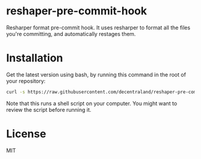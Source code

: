 # reshaper-pre-commit-hook
Resharper format pre-commit hook. It uses resharper to format all the files you're committing, and automatically restages them.

# Installation
Get the latest version using bash, by running this command in the root of your repository:
```bash
curl -s https://raw.githubusercontent.com/decentraland/reshaper-pre-commit-hook/master/install-git-hook.sh | bash
```
Note that this runs a shell script on your computer. You might want to review the script before running it.

# License
MIT
